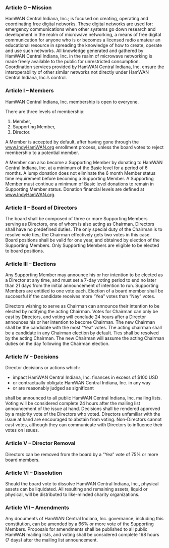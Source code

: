 ### Article 0 – Mission
HamWAN Central Indiana, Inc.; is focused on creating, operating and coordinating free digital networks. These digital networks are used for: emergency communications when other systems go down
research and development in the realm of microwave networking, a means of free digital communication for anyone who is or becomes a licensed radio amateur
an educational resource in spreading the knowledge of how to create, operate and use such networks. All knowledge generated and gathered by HamWAN Central Indiana, Inc. in the realm of microwave networking is made freely available to the public for unrestricted consumption. Coordination services provided by HamWAN Central Indiana, Inc. ensure the interoperability of other similar networks not directly under HamWAN Central Indiana, Inc.’s control.

### Article I – Members
HamWAN Central Indiana, Inc. membership is open to everyone. 

There are three levels of membership: 
1. Member, 
2. Supporting Member, 
3. Director. 
 
A Member is accepted by default, after having gone through the www.IndyHamWAN.org enrollment process, unless the board votes to reject membership to a potential member.

A Member can also become a Supporting Member by donating to HamWAN Central Indiana, Inc. at a minimum of the Basic level for a period of 6 months. A lump donation does not eliminate the 6 month Member status time requirement before becoming a Supporting Member. A Supporting Member must continue a minimum of Basic level donations to remain in Supporting Member status. Donation financial levels are defined at www.IndyHamWAN.org.

### Article II – Board of Directors
The board shall be composed of three or more Supporting Members serving as Directors, one of whom is also acting as Chairman. Directors shall have no predefined duties. The only special duty of the Chairman is to resolve vote ties; the Chairman effectively gets two votes in this case. Board positions shall be valid for one year, and obtained by election of the Supporting Members. Only Supporting Members are eligible to be elected to board positions.

### Article III – Elections
Any Supporting Member may announce his or her intention to be elected as a Director at any time, and must set a 7-day voting period to end no later than 21 days from the initial announcement of intention to run. Supporting Members are entitled to one vote each. Election of a board member shall be successful if the candidate receives more “Yea” votes than “Nay” votes.

Directors wishing to serve as Chairman can announce their intention to be elected by notifying the acting Chairman. Votes for Chairman can only be cast by Directors, and voting will conclude 24 hours after a Director announces his or her intention to become Chairman. The new Chairman shall be the candidate with the most “Yea” votes. The acting chairman shall be a candidate in any Chairman election by default. Ties shall be resolved by the acting Chairman. The new Chairman will assume the acting Chairman duties on the day following the Chairman election.

### Article IV – Decisions
Director decisions or actions which:

* impact HamWAN Central Indiana, Inc. finances in excess of $100 USD
* or contractually obligate HamWAN Central Indiana, Inc. in any way
* or are reasonably judged as significant

shall be announced to all public HamWAN Central Indiana, Inc. mailing lists. Voting will be considered complete 24 hours after the mailing list announcement of the issue at hand. Decisions shall be rendered approved by a majority vote of the Directors who voted. Directors unfamiliar with the issue at hand are encouraged to abstain from voting. Non-Directors cannot cast votes, although they can communicate with Directors to influence their votes on issues.

### Article V – Director Removal
Directors can be removed from the board by a “Yea” vote of 75% or more board members.

### Article VI – Dissolution
Should the board vote to dissolve HamWAN Central Indiana, Inc., physical assets can be liquidated. All resulting and remaining assets, liquid or physical, will be distributed to like-minded charity organizations.

### Article VII – Amendments
Any documents of HamWAN Central Indiana, Inc. governance, including this constitution, can be amended by a 66% or more vote of the Supporting Members. Proposals for amendments shall be published to all public HamWAN mailing lists, and voting shall be considered complete 168 hours (7 days) after the mailing list announcement.

